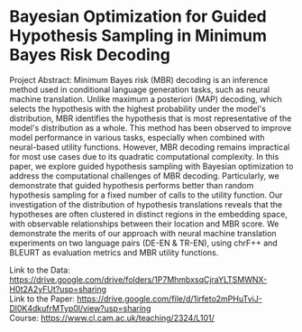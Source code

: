# Bayesian Optimization for Guided Hypothesis Sampling in Minimum Bayes Risk Decoding

Project Abstract: Minimum Bayes risk (MBR) decoding is an inference method used in conditional language generation tasks, such as neural machine translation. Unlike maximum a posteriori (MAP) decoding, which selects the hypothesis with the highest probability under the model's distribution, MBR identifies the hypothesis that is most representative of the model's distribution as a whole. This method has been observed to improve model performance in various tasks, especially when combined with neural-based utility functions. However, MBR decoding remains impractical for most use cases due to its quadratic computational complexity. In this paper, we explore guided hypothesis sampling with Bayesian optimization to address the computational challenges of MBR decoding. Particularly, we demonstrate that guided hypothesis performs better than random hypothesis sampling for a fixed number of calls to the utility function. Our investigation of the distribution of hypothesis translations reveals that the hypotheses are often clustered in distinct regions in the embedding space, with observable relationships between their location and MBR score. We demonstrate the merits of our approach with neural machine translation experiments on two language pairs (DE-EN \& TR-EN), using chrF++ and BLEURT as evaluation metrics and MBR utility functions.

Link to the Data: https://drive.google.com/drive/folders/1P7MhmbxsqCjraYLTSMWNX-H0t2A2yFUt?usp=sharing  <br>
Link to the Paper: https://drive.google.com/file/d/1irfeto2mPHuTviJ-Dl0K4dkufrMTyp0l/view?usp=sharing <br>
Course: https://www.cl.cam.ac.uk/teaching/2324/L101/

